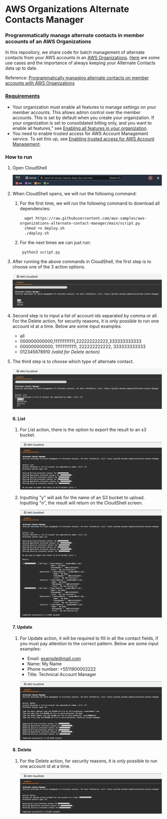 # AWS Organizations Alternate Contacts Manager 

### Programmatically manage alternate contacts in member accounts of an AWS Organizations 

In this repository, we share code for batch management of alternate contacts from your AWS accounts in an [AWS Organizations](https://aws.amazon.com/organizations/). [Here](https://docs.aws.amazon.com/awsaccountbilling/latest/aboutv2/manage-account-payment.html#manage-account-payment-alternate-contacts) are some use cases and the importance of always keeping your Alternate Contacts data up to date.

Reference: [Programmatically managing alternate contacts on member accounts with AWS Organizations](https://aws.amazon.com/blogs/mt/programmatically-managing-alternate-contacts-on-member-accounts-with-aws-organizations/)

### [Requirements](https://docs.aws.amazon.com/accounts/latest/reference/manage-acct-update-contact.html#update-alternate-contact-requirement)

- Your organization must enable all features to manage settings on your member accounts. This allows admin control over the member accounts. This is set by default when you create your organization. If your organization is set to consolidated billing only, and you want to enable all features,” see [Enabling all features in your organization](https://docs.aws.amazon.com/organizations/latest/userguide/orgs_manage_org_support-all-features.html).
- You need to enable trusted access for AWS Account Management service. To set this up, see [Enabling trusted access for AWS Account Management](https://docs.aws.amazon.com/accounts/latest/reference/using-orgs-trusted-access.html).

### How to run

1. Open CloudShell

    ![img](media/cloudshell.png)

2. When CloudShell opens, we will run the following command:

   1. For the first time, we will run the following command to download all dependencies:

            wget https://raw.githubusercontent.com/aws-samples/aws-organizations-alternate-contact-manager/main/script.py
            chmod +x deploy.sh
            ./deploy.sh

    2. For the next times we can just run: 

            python3 script.py

3. After running the above commands in CloudShell, the first step is to choose one of the 3 action options.

    ![img](media/cloudshell_step1.png)

4. Second step is to input a list of account ids separated by comma or all. For the Delete action, for security reasons, it is only possible to run one account id at a time. Below are some input examples:

    - all
    - 000000000000,111111111111,222222222222,333333333333
    - 000000000000, 111111111111, 222222222222, 333333333333
    - 012345678910 _(valid for Delete action)_

5. The third step is to choose which type of alternate contact.

    ![img](media/cloudshell_step3.png)

    #### 6. List

    1. For List action, there is the option to export the result to an s3 bucket.

         ![img](media/cloudshell_list_step1.png)
     
    2. Inputting "y" will ask for the name of an S3 bucket to upload. Inputting "n", the result will return on the CloudShell screen. 

         ![img](media/cloudshell_list_step2.png)

    #### 7. Update

    1. For Update action, it will be required to fill in all the contact fields, if you must pay attention to the correct pattern. Below are some input examples:
        - Email: example@mail.com
        - Name: My Name
        - Phone number: +5511900002222
        - Title: Technical Account Manager

        ![img](media/cloudshell_update_step1.png)
    
    #### 8. Delete

    1. For the Delete action, for security reasons, it is only possible to run one account id at a time.

        ![img](media/cloudshell_delete_step1.png)